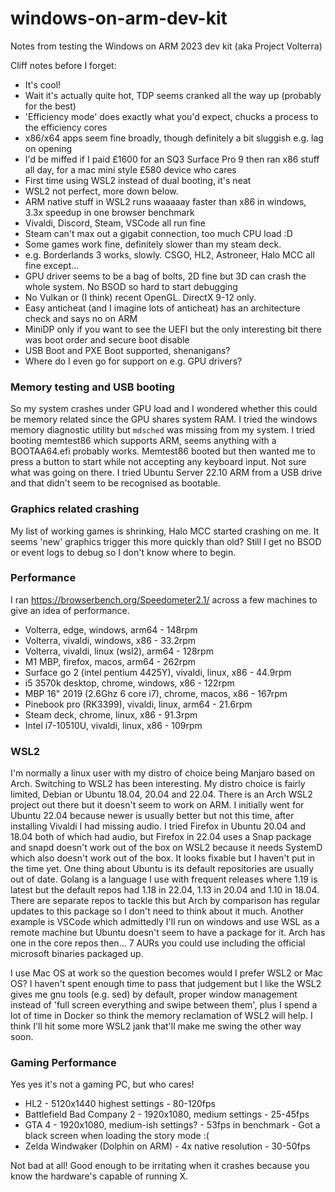 # windows-on-arm-dev-kit
Notes from testing the Windows on ARM 2023 dev kit (aka Project Volterra)

Cliff notes before I forget:
 - It's cool!
 - Wait it's actually quite hot, TDP seems cranked all the way up (probably for the best)
 - 'Efficiency mode' does exactly what you'd expect, chucks a process to the efficiency cores
 - x86/x64 apps seem fine broadly, though definitely a bit sluggish e.g. lag on opening
 - I'd be miffed if I paid £1600 for an SQ3 Surface Pro 9 then ran x86 stuff all day, for a mac mini style £580 device who cares
 - First time using WSL2 instead of dual booting, it's neat
 - WSL2 not perfect, more down below.
 - ARM native stuff in WSL2 runs waaaaay faster than x86 in windows, 3.3x speedup in one browser benchmark
 - Vivaldi, Discord, Steam, VSCode all run fine
 - Steam can't max out a gigabit connection, too much CPU load :D
 - Some games work fine, definitely slower than my steam deck.
 - e.g. Borderlands 3 works, slowly. CSGO, HL2, Astroneer, Halo MCC all fine except... 
 - GPU driver seems to be a bag of bolts, 2D fine but 3D can crash the whole system. No BSOD so hard to start debugging
 - No Vulkan or (I think) recent OpenGL. DirectX 9-12 only.
 - Easy anticheat (and I imagine lots of anticheat) has an architecture check and says no on ARM
 - MiniDP only if you want to see the UEFI but the only interesting bit there was boot order and secure boot disable
 - USB Boot and PXE Boot supported, shenanigans?
 - Where do I even go for support on e.g. GPU drivers?

### Memory testing and USB booting
So my system crashes under GPU load and I wondered whether this could be memory related since the GPU shares system RAM. I tried the windows memory diagnostic utility but `mdsched` was missing from my system. I tried booting memtest86 which supports ARM, seems anything with a BOOTAA64.efi probably works. Memtest86 booted but then wanted me to press a button to start while not accepting any keyboard input. Not sure what was going on there. I tried Ubuntu Server 22.10 ARM from a USB drive and that didn't seem to be recognised as bootable. 

### Graphics related crashing
My list of working games is shrinking, Halo MCC started crashing on me. It seems 'new' graphics trigger this more quickly than old? Still I get no BSOD or event logs to debug so I don't know where to begin.

### Performance
I ran https://browserbench.org/Speedometer2.1/ across a few machines to give an idea of performance.
- Volterra, edge, windows, arm64 - 148rpm
- Volterra, vivaldi, windows, x86 - 33.2rpm
- Volterra, vivaldi, linux (wsl2), arm64 - 128rpm
- M1 MBP, firefox, macos, arm64 - 262rpm
- Surface go 2 (intel pentium 4425Y), vivaldi, linux, x86 - 44.9rpm
- i5 3570k desktop, chrome, windows, x86 - 122rpm
- MBP 16" 2019 (2.6Ghz 6 core i7), chrome, macos, x86 - 167rpm
- Pinebook pro (RK3399), vivaldi, linux, arm64 - 21.6rpm
- Steam deck, chrome, linux, x86 - 91.3rpm
- Intel i7-10510U, vivaldi, linux, x86 - 109rpm

### WSL2
I'm normally a linux user with my distro of choice being Manjaro based on Arch. Switching to WSL2 has been interesting. My distro choice is fairly limited, Debian or Ubuntu 18.04, 20.04 and 22.04. There is an Arch WSL2 project out there but it doesn't seem to work on ARM. I initially went for Ubuntu 22.04 because newer is usually better but not this time, after installing Vivaldi I had missing audio. I tried Firefox in Ubuntu 20.04 and 18.04 both of which had audio, but Firefox in 22.04 uses a Snap package and snapd doesn't work out of the box on WSL2 because it needs SystemD which also doesn't work out of the box. It looks fixable but I haven't put in the time yet. One thing about Ubuntu is its default repositories are usually out of date. Golang is a language I use with frequent releases where 1.19 is latest but the default repos had 1.18 in 22.04, 1.13 in 20.04 and 1.10 in 18.04. There are separate repos to tackle this but Arch by comparison has regular updates to this package so I don't need to think about it much. Another example is VSCode which admittedly I'll run on windows and use WSL as a remote machine but Ubuntu doesn't seem to have a package for it. Arch has one in the core repos then... 7 AURs you could use including the official microsoft binaries packaged up.

I use Mac OS at work so the question becomes would I prefer WSL2 or Mac OS? I haven't spent enough time to pass that judgement but I like the WSL2 gives me gnu tools (e.g. sed) by default, proper window management instead of 'full screen everything and swipe between them', plus I spend a lot of time in Docker so think the memory reclamation of WSL2 will help. I think I'll hit some more WSL2 jank that'll make me swing the other way soon.

### Gaming Performance
Yes yes it's not a gaming PC, but who cares!
- HL2 - 5120x1440 highest settings - 80-120fps
- Battlefield Bad Company 2 - 1920x1080, medium settings - 25-45fps
- GTA 4 - 1920x1080, medium-ish settings? - 53fps in benchmark - Got a black screen when loading the story mode :(
- Zelda Windwaker (Dolphin on ARM) - 4x native resolution - 30-50fps

Not bad at all! Good enough to be irritating when it crashes because you know the hardware's capable of running X.